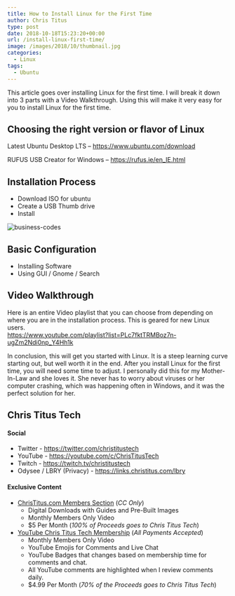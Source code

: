 ```yaml
---
title: How to Install Linux for the First Time
author: Chris Titus
type: post
date: 2018-10-18T15:23:20+00:00
url: /install-linux-first-time/
image: /images/2018/10/thumbnail.jpg
categories:
  - Linux
tags:
  - Ubuntu
---
```

This article goes over installing Linux for the first time. I will break it down into 3 parts with a Video Walkthrough. Using this will make it very easy for you to install Linux for the first time.<!--more-->

## Choosing the right version or flavor of Linux

Latest Ubuntu Desktop LTS &#8211;&nbsp;<https://www.ubuntu.com/download>
  
RUFUS USB Creator for Windows &#8211; <https://rufus.ie/en_IE.html>

## Installation Process

  * Download ISO for ubuntu
  * Create a USB Thumb drive
  * Install

![business-codes](/images/2011/11/business-code-codes-207580.jpg)

## Basic Configuration

  * Installing Software
  * Using GUI / Gnome / Search

## Video Walkthrough

Here is an entire Video playlist that you can choose from depending on where you are in the installation process. This is geared for new Linux users.  
https://www.youtube.com/playlist?list=PLc7fktTRMBoz7n-ugZm2Ndi0np_Y4Hh1k

In conclusion, this will get you started with Linux. It is a steep learning curve starting out, but well worth it in the end. After you install Linux for the first time, you will need some time to adjust. I personally did this for my Mother-In-Law and she loves it. She never has to worry about viruses or her computer crashing, which was happening often in Windows, and it was the perfect solution for her. 

## Chris Titus Tech

#### Social

- Twitter - <https://twitter.com/christitustech>
- YouTube - <https://youtube.com/c/ChrisTitusTech>
- Twitch - <https://twitch.tv/christitustech>
- Odysee / LBRY (Privacy) - <https://links.christitus.com/lbry>

#### Exclusive Content

- [ChrisTitus.com Members Section][1] (_CC Only_)
  - Digital Downloads with Guides and Pre-Built Images
  - Monthly Members Only Video
  - $5 Per Month (_100% of Proceeds goes to Chris Titus Tech_)
- [YouTube Chris Titus Tech Membership][2] (_All Payments Accepted_)
  - Monthly Members Only Video
  - YouTube Emojis for Comments and Live Chat
  - YouTube Badges that changes based on membership time for comments and chat.
  - All YouTube comments are highlighted when I review comments daily. 
  - $4.99 Per Month (_70% of the Proceeds goes to Chris Titus Tech_)

 [1]: https://portal.christitus.com
 [2]: https://links.christitus.com/join